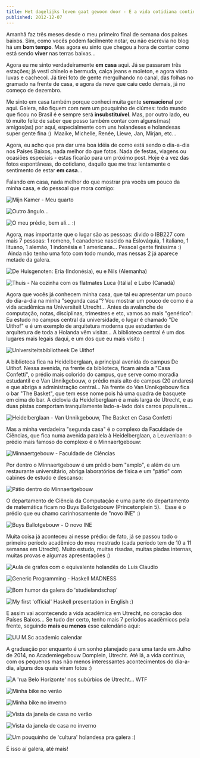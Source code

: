 ```yaml
---
title: Het dagelijks leven gaat gewoon door - E a vida cotidiana continua...
published: 2012-12-07
---
```


Amanhã faz três meses desde o meu primeiro final de semana dos países baixos.
Sim, como vocês podem facilmente notar, eu não escrevia no blog há um **bom tempo**.
Mas agora eu sinto que chegou a hora de contar como está sendo **viver** nas terras baixas...

Agora eu me sinto verdadeiramente **em casa** aqui.
Já se passaram três estações; já vesti chinelo e bermuda, calça jeans e moleton, e agora visto luvas e cachecol.
Já tirei foto de gente mergulhando no canal, das folhas no gramado na frente de casa,
e agora da neve que caiu cedo demais, já no começo de dezembro.

Me sinto em casa também porque conheci muita gente **sensacional** por aqui.
Galera, não fiquem com nem um pouquinho de ciúmes: todo mundo que ficou no Brasil é e sempre será **insubstituível**.
Mas, por outro lado, eu tô muito feliz de saber que posso também contar com alguns(mas) amigos(as) por aqui,
especialmente com uns holandeses e holandesas super gente fina :)  Maaike, Michelle, Renée, Liewe, Jan, Mirjan, etc...

Agora, eu acho que pra dar uma boa idéia de como está sendo o dia-a-dia nos Países Baixos, nada melhor do que fotos.
Nada de festas, viagens ou ocasiões especiais - estas ficarão para um próximo post.
Hoje é a vez das fotos espontâneas, do cotidiano, daquilo que me traz lentamente o sentimento de estar **em casa**...

Falando em casa, nada melhor do que mostrar pra vocês um pouco da minha casa, e do pessoal que mora comigo:

<!--more-->

![Mijn Kamer - Meu quarto](/files/imgs/2012-12_2012-10-15-17-49-49.jpg)

![Outro ângulo...](/files/imgs/2012-12_2012-10-15-17-49-27.jpg)

![O meu prédio, bem ali... :)](/files/imgs/2012-12_2012-09-12-16-47-43.jpg)

Agora, mas importante que o lugar são as pessoas: divido o IBB227 com mais 7 pessoas:
1 romeno, 1 canadense nascido na Eslováquia, 1 italiano, 1 lituano, 1 alemão, 1 indonésia e 1 americana...
Pessoal gente finíssima :)  Ainda não tenho uma foto com todo mundo, mas nessas 2 já aparece metade da galera.

![De Huisgenoten: Eria (Indonésia), eu e Nils (Alemanha)](/files/imgs/2012-12_2012-10-14-16-03-07.jpg)

![Thuis - Na cozinha com os flatmates Luca (Itália) e Lubo (Canadá)](/files/imgs/2012-12_65453_10151197306844857_616396528_n.jpg)

Agora que vocês já conhecem minha casa, que tal eu apresentar um pouco do dia-a-dia na minha "segunda casa"?
Vou mostrar um pouco de como é a vida acadêmica na Universiteit Utrecht...
Antes da avalanche de computação, notas, disciplinas, trimestres e etc, vamos ao mais "genérico":
Eu estudo no campus central da universidade,
o lugar é chamado "De Uithof" e é um exemplo de arquitetura moderna que estudantes de arquitetura de toda a Holanda vêm visitar...
A biblioteca central é um dos lugares mais legais daqui, e um dos que eu mais visito :)

![Universiteitsbibliotheek De Uithof](/files/imgs/2012-12_2012-10-03-16-41-55.jpg)

A biblioteca fica na Heidelberglaan, a principal avenida do campus De Uithof.
Nessa avenida, na frente da biblioteca, ficam ainda a "Casa Confetti", o prédio mais colorido do campus,
que serve como moradia estudantil e o Van Unnikgebouw,
o prédio mais alto do campus (20 andares) e que abriga a administração central...
Na frente do Van Unnikgebouw fica o bar "The Basket", que tem esse nome pois há uma quadra de basquete em cima do bar.
A ciclovia da Heidelberglaan é a mais larga de Utrecht, e as duas pistas comportam tranquilamente lado-a-lado dois carros populares...

![Heidelberglaan - Van Unnikgebouw, The Basket en Casa Confetti](/files/imgs/2012-12_2011-08-15-18-11-13.jpg)

Mas a minha verdadeira "segunda casa" é o complexo da Faculdade de Ciências, que fica numa avenida paralela à Heidelberglaan, a Leuvenlaan:
o prédio mais famoso do complexo é o Minnaertgebouw:

![Minnaertgebouw - Faculdade de Ciências](/files/imgs/2012-12_Minnaertgebouw.jpg)

Por dentro o Minnaertgebouw é um prédio bem "amplo",
e além de um restaurante universitário, abriga laboratórios de física e um "pátio" com cabines de estudo e descanso:

![Pátio dentro do Minnaertgebouw](/files/imgs/2012-12_2011-08-15-12-14-01.jpg)

O departamento de Ciência da Computação e uma parte do departamento de matemática ficam no Buys Ballotgebouw (Princetonplein 5).  
Esse é o prédio que eu chamo carinhosamente de "novo INE" :)

![Buys Ballotgebouw - O novo INE](/files/imgs/2012-12_2012-11-28-14-03-57_klein.jpg)

Muita coisa já aconteceu aí nesse prédio:
de fato, já se passou todo o primeiro período acadêmico do meu mestrado (cada período tem de 10 a 11 semanas em Utrecht).
Muito estudo, muitas risadas, muitas piadas internas, muitas provas e algumas apresentações :)

![Aula de grafos com o equivalente holandês do Luis Claudio](/files/imgs/2012-12_2012-10-17-12-12-131.jpg)

![Generic Programming - Haskell MADNESS](/files/imgs/2012-12_2012-10-26-12-53-29.jpg)

![Bom humor da galera do 'studielandschap'](/files/imgs/2012-12_2012-10-26-12-56-22.jpg)

![My first 'official' Haskell presentation in English :)](/files/imgs/2012-12_presentation1.jpg)

E assim vai acontecendo a vida acadêmica em Utrecht, no coração dos Países Baixos...
Se tudo der certo, tenho mais 7 períodos acadêmicos pela frente, seguindo **mais ou menos** esse calendário aqui:

![UU M.Sc academic calendar](/files/imgs/2012-12_UU-msc-rooster.png)

A graduação por enquanto é um sonho planejado para uma tarde em Julho de 2014, no Academiegebouw Domplein, Utrecht.
Até lá, a vida continua, com os pequenos mas não menos interessantes acontecimentos do dia-a-dia, alguns dos quais viram fotos :)

![A 'rua Belo Horizonte' nos subúrbios de Utrecht... WTF](/files/imgs/2012-12_2012-09-30-13-10-33.jpg)

![Minha bike no verão](/files/imgs/2012-12_2012-09-08-15-50-26.jpg)

![Minha bike no inverno](/files/imgs/2012-12_2012-12-06-08-55-54.jpg)

![Vista da janela de casa no verão](/files/imgs/2012-12_2012-09-04-08-33-54.jpg)

![Vista da janela de casa no inverno](/files/imgs/2012-12_2012-12-06-08-26-45.jpg)

![Um pouquinho de 'cultura' holandesa pra galera :)](/files/imgs/2012-12_CameraZOOM-20121206225334972.jpg)

É isso aí galera, até mais!

